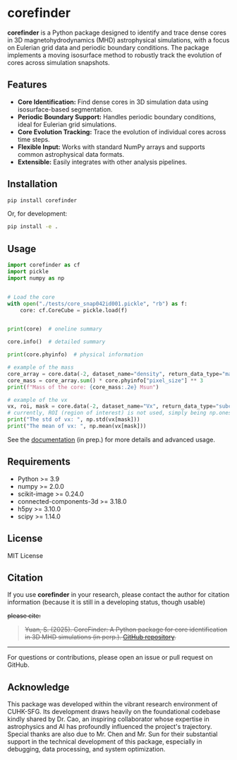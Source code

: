 # corefinder

**corefinder** is a Python package designed to identify and trace dense cores in 3D magnetohydrodynamics (MHD) astrophysical simulations, with a focus on Eulerian grid data and periodic boundary conditions. The package implements a moving isosurface method to robustly track the evolution of cores across simulation snapshots.

## Features

- **Core Identification:** Find dense cores in 3D simulation data using isosurface-based segmentation.
- **Periodic Boundary Support:** Handles periodic boundary conditions, ideal for Eulerian grid simulations.
- **Core Evolution Tracking:** Trace the evolution of individual cores across time steps.
- **Flexible Input:** Works with standard NumPy arrays and supports common astrophysical data formats.
- **Extensible:** Easily integrates with other analysis pipelines.

## Installation

```sh
pip install corefinder
```

Or, for development:

```sh
pip install -e .
```

## Usage

```python
import corefinder as cf
import pickle
import numpy as np


# Load the core
with open("./tests/core_snap042id001.pickle", "rb") as f:
    core: cf.CoreCube = pickle.load(f)


print(core)  # oneline summary

core.info()  # detailed summary

print(core.phyinfo)  # physical information

# example of the mass
core_array = core.data(-2, dataset_name="density", return_data_type="masked")
core_mass = core_array.sum() * core.phyinfo["pixel_size"] ** 3
print(f"Mass of the core: {core_mass:.2e} Msun")

# example of the vx
vx, roi, mask = core.data(-2, dataset_name="Vx", return_data_type="subcube_roi_mask")
# currently, ROI (region of interest) is not used, simply being np.ones_like(data)
print("The std of vx: ", np.std(vx[mask]))
print("The mean of vx: ", np.mean(vx[mask]))

```

See the [documentation](https://github.com/yourusername/corefinder) (in prep.) for more details and advanced usage.

## Requirements

- Python >= 3.9
- numpy >= 2.0.0
- scikit-image >= 0.24.0
- connected-components-3d >= 3.18.0
- h5py >= 3.10.0
- scipy >= 1.14.0

## License

MIT License

## Citation

If you use **corefinder** in your research, please contact the author for citation information (because it is still in a developing status, though usable)

~~please cite:~~

> ~~Yuan, S. (2025). CoreFinder: A Python package for core identification in 3D MHD simulations (in perp.). [GitHub repository](https://github.com/S-Yuan137/CoreFinder).~~

---
For questions or contributions, please open an issue or pull request on GitHub.

## Acknowledge

This package was developed within the vibrant research environment of CUHK-SFG. Its development draws heavily on the foundational codebase kindly shared by Dr. Cao, an inspiring collaborator whose expertise in astrophysics and AI has profoundly influenced the project's trajectory. Special thanks are also due to Mr. Chen and Mr. Sun for their substantial support in the technical development of this package, especially in debugging, data processing, and system optimization.
